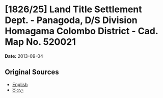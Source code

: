 # [1826/25] Land Title Settlement Dept. - Panagoda, D/S Division Homagama Colombo District - Cad. Map No. 520021

**Date:** 2013-09-04

## Original Sources

- [English](https://documents.gov.lk/view/extra-gazettes/2013/9/1826-25_E.pdf)
- [සිංහල](https://documents.gov.lk/view/extra-gazettes/2013/9/1826-25_S.pdf)
